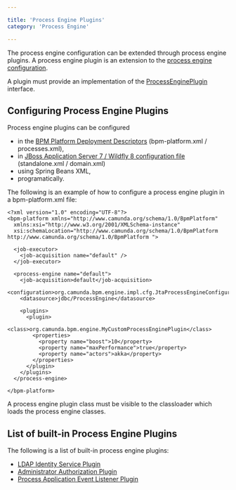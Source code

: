 ```yaml
---

title: 'Process Engine Plugins'
category: 'Process Engine'

---
```


The process engine configuration can be extended through process engine plugins. A process engine plugin is an extension to the [process engine configuration](ref:#process-engine-process-engine-bootstrapping).

A plugin must provide an implementation of the <a href="ref:/reference/javadoc/?org/camunda/bpm/engine/impl/cfg/ProcessEnginePlugin.html">ProcessEnginePlugin</a> interface.

## Configuring Process Engine Plugins

Process engine plugins can be configured

* in the [BPM Platform Deployment Descriptors](ref:/api-references/deployment-descriptors/) (bpm-platform.xml / processes.xml),
* in [JBoss Application Server 7 / Wildfly 8 configuration file](ref:#runtime-container-integration-the-camunda-jboss-subsystem) (standalone.xml / domain.xml)
* using Spring Beans XML,
* programatically.

The following is an example of how to configure a process engine plugin in a bpm-platform.xml file:

    <?xml version="1.0" encoding="UTF-8"?>
    <bpm-platform xmlns="http://www.camunda.org/schema/1.0/BpmPlatform"
      xmlns:xsi="http://www.w3.org/2001/XMLSchema-instance"
      xsi:schemaLocation="http://www.camunda.org/schema/1.0/BpmPlatform http://www.camunda.org/schema/1.0/BpmPlatform ">

      <job-executor>
        <job-acquisition name="default" />
      </job-executor>

      <process-engine name="default">
        <job-acquisition>default</job-acquisition>
        <configuration>org.camunda.bpm.engine.impl.cfg.JtaProcessEngineConfiguration</configuration>
        <datasource>jdbc/ProcessEngine</datasource>

        <plugins>
          <plugin>
            <class>org.camunda.bpm.engine.MyCustomProcessEnginePlugin</class>
            <properties>
              <property name="boost">10</property>
              <property name="maxPerformance">true</property>
              <property name="actors">akka</property>
            </properties>
          </plugin>
        </plugins>
      </process-engine>

    </bpm-platform>

A process engine plugin class must be visible to the classloader which loads the process engine classes.

## List of built-in Process Engine Plugins

The following is a list of built-in process engine plugins:

* [LDAP Identity Service Plugin](ref:#process-engine-identity-service-the-ldap-identity-service)
* [Administrator Authorization Plugin](ref:#process-engine-authorization-service-the-administrator-authorization-plugin)
* [Process Application Event Listener Plugin](ref:#process-applications-process-application-event-listeners)
